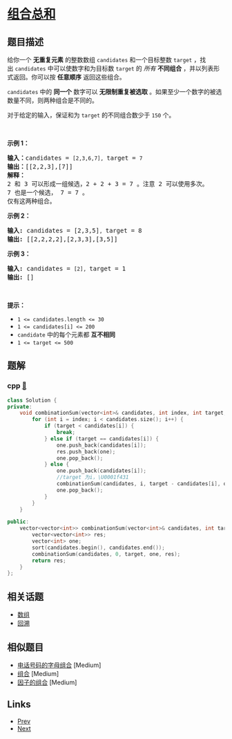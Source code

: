
# [组合总和](https://leetcode-cn.com/problems/combination-sum)

## 题目描述

<p>给你一个 <strong>无重复元素</strong> 的整数数组&nbsp;<code>candidates</code> 和一个目标整数&nbsp;<code>target</code>&nbsp;，找出&nbsp;<code>candidates</code>&nbsp;中可以使数字和为目标数&nbsp;<code>target</code> 的 <em>所有&nbsp;</em><strong>不同组合</strong> ，并以列表形式返回。你可以按 <strong>任意顺序</strong> 返回这些组合。</p>

<p><code>candidates</code> 中的 <strong>同一个</strong> 数字可以 <strong>无限制重复被选取</strong> 。如果至少一个数字的被选数量不同，则两种组合是不同的。&nbsp;</p>

<p>对于给定的输入，保证和为&nbsp;<code>target</code> 的不同组合数少于 <code>150</code> 个。</p>

<p>&nbsp;</p>

<p><strong>示例&nbsp;1：</strong></p>

<pre>
<strong>输入：</strong>candidates = <code>[2,3,6,7], </code>target = <code>7</code>
<strong>输出：</strong>[[2,2,3],[7]]
<strong>解释：</strong>
2 和 3 可以形成一组候选，2 + 2 + 3 = 7 。注意 2 可以使用多次。
7 也是一个候选， 7 = 7 。
仅有这两种组合。</pre>

<p><strong>示例&nbsp;2：</strong></p>

<pre>
<strong>输入: </strong>candidates = [2,3,5]<code>, </code>target = 8
<strong>输出: </strong>[[2,2,2,2],[2,3,3],[3,5]]</pre>

<p><strong>示例 3：</strong></p>

<pre>
<strong>输入: </strong>candidates = <code>[2], </code>target = 1
<strong>输出: </strong>[]
</pre>

<p>&nbsp;</p>

<p><strong>提示：</strong></p>

<ul>
	<li><code>1 &lt;= candidates.length &lt;= 30</code></li>
	<li><code>1 &lt;= candidates[i] &lt;= 200</code></li>
	<li><code>candidate</code> 中的每个元素都 <strong>互不相同</strong></li>
	<li><code>1 &lt;= target &lt;= 500</code></li>
</ul>


## 题解

### cpp [🔗](combination-sum.cpp) 
```cpp
class Solution {
private:
    void combinationSum(vector<int>& candidates, int index, int target, vector<int>& one, vector<vector<int>>& res) {
        for (int i = index; i < candidates.size(); i++) {
            if (target < candidates[i]) {
                break;
            } else if (target == candidates[i]) {
                one.push_back(candidates[i]);
                res.push_back(one);
                one.pop_back();
            } else {
                one.push_back(candidates[i]);
                //target 为i，\U0001f431
                combinationSum(candidates, i, target - candidates[i], one, res);
                one.pop_back();
            }
        }
    }

public:
    vector<vector<int>> combinationSum(vector<int>& candidates, int target) {
        vector<vector<int>> res;
        vector<int> one;
        sort(candidates.begin(), candidates.end());
        combinationSum(candidates, 0, target, one, res);
        return res;
    }
};

```


## 相关话题

- [数组](https://leetcode-cn.com/tag/array) 
- [回溯](https://leetcode-cn.com/tag/backtracking) 


## 相似题目

- [电话号码的字母组合](../letter-combinations-of-a-phone-number/README.md)  [Medium] 
- [组合](../combinations/README.md)  [Medium] 
- [因子的组合](../factor-combinations/README.md)  [Medium] 


## Links

- [Prev](../count-and-say/README.md) 
- [Next](../trapping-rain-water/README.md) 

